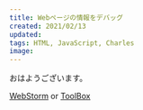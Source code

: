 ```yaml
---
title: Webページの情報をデバッグ
created: 2021/02/13
updated: 
tags: HTML, JavaScript, Charles
image: 
---
```


おはようございます。

[WebStorm](https://www.jetbrains.com/ja-jp/webstorm/) or [ToolBox](https://www.jetbrains.com/ja-jp/toolbox-app/)

